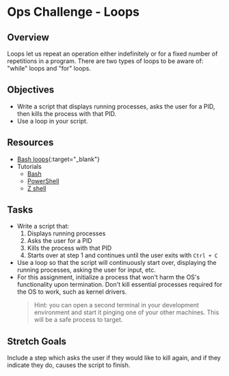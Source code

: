 # Ops Challenge - Loops

## Overview

Loops let us repeat an operation either indefinitely or for a fixed number of repetitions in a program. There are two types of loops to be aware of: "while" loops and "for" loops.

## Objectives

- Write a script that displays running processes, asks the user for a PID, then kills the process with that PID.
- Use a loop in your script.

## Resources

- [Bash loops](https://ryanstutorials.net/bash-scripting-tutorial/bash-loops.php){:target="_blank"}
- Tutorials
  - [Bash](demo/bash.md)
  - [PowerShell](demo/powershell.md)
  - [Z shell](demo/zsh.md)

## Tasks

- Write a script that:
  1. Displays running processes
  1. Asks the user for a PID
  1. Kills the process with that PID
  1. Starts over at step 1 and continues until the user exits with `Ctrl + C`
- Use a loop so that the script will continuously start over, displaying the running processes, asking the user for input, etc.
- For this assignment, initialize a process that won't harm the OS's functionality upon termination. Don't kill essential processes required for the OS to work, such as kernel drivers.
  > Hint: you can open a second terminal in your development environment and start it pinging one of your other machines. This will be a safe process to target.

## Stretch Goals

Include a step which asks the user if they would like to kill again, and if they indicate they do, causes the script to finish.
